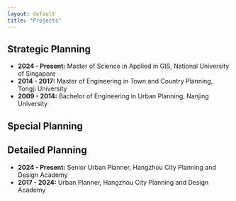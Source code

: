 ```yaml
---
layout: default
title: "Projects"
---
```



## Strategic Planning
- **2024 - Present:** Master of Science in Applied in GIS, National University of Singapore
- **2014 - 2017:** Master of Engineering in Town and Country Planning, Tongji University 
- **2009 - 2014:** Bachelor of Engineering in Urban Planning, Nanjing University

## Special Planning 

## Detailed Planning
- **2024 - Present:** Senior Urban Planner, Hangzhou City Planning and Design Academy
- **2017 - 2024:** Urban Planner, Hangzhou City Planning and Design Academy
